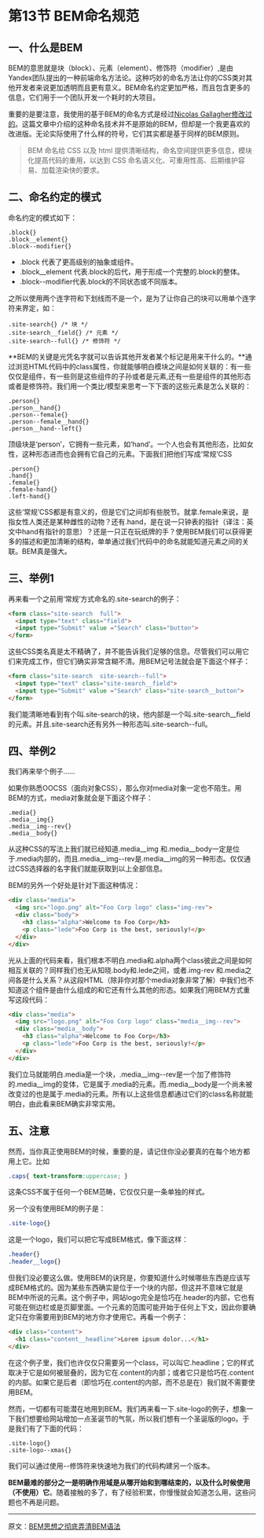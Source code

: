 # 第13节 BEM命名规范

## 一、什么是BEM

BEM的意思就是块（block）、元素（element）、修饰符（modifier）,是由Yandex团队提出的一种前端命名方法论。这种巧妙的命名方法让你的CSS类对其他开发者来说更加透明而且更有意义。BEM命名约定更加严格，而且包含更多的信息，它们用于一个团队开发一个耗时的大项目。

重要的是要注意，我使用的基于BEM的命名方式是经过[Nicolas Gallagher修改过的](http://nicolasgallagher.com/about-html-semantics-front-end-architecture)。这篇文章中介绍的这种命名技术并不是原始的BEM，但却是一个我更喜欢的改进版。无论实际使用了什么样的符号，它们其实都是基于同样的BEM原则。

> BEM 命名给 CSS 以及 html 提供清晰结构，命名空间提供更多信息，模块化提高代码的重用，以达到 CSS 命名语义化、可重用性高、后期维护容易、加载渲染快的要求。

## 二、命名约定的模式

命名约定的模式如下：

```
.block{}
.block__element{}
.block--modifier{}
```

* .block 代表了更高级别的抽象或组件。
* .block\_\_element 代表.block的后代，用于形成一个完整的.block的整体。
* .block--modifier代表.block的不同状态或不同版本。

之所以使用两个连字符和下划线而不是一个，是为了让你自己的块可以用单个连字符来界定，如：

```
.site-search{} /* 块 */
.site-search__field{} /* 元素 */
.site-search--full{} /* 修饰符 */
```

**BEM的关键是光凭名字就可以告诉其他开发者某个标记是用来干什么的。**通过浏览HTML代码中的class属性，你就能够明白模块之间是如何关联的：有一些仅仅是组件，有一些则是这些组件的子孙或者是元素,还有一些是组件的其他形态或者是修饰符。我们用一个类比/模型来思考一下下面的这些元素是怎么关联的：

```
.person{}
.person__hand{}
.person--female{}
.person--female__hand{}
.person__hand--left{}
```

顶级块是‘person’，它拥有一些元素，如‘hand’。一个人也会有其他形态，比如女性，这种形态进而也会拥有它自己的元素。下面我们把他们写成‘常规’CSS

```
.person{}
.hand{}
.female{}
.female-hand{}
.left-hand{}
```

这些‘常规’CSS都是有意义的，但是它们之间却有些脱节。就拿.female来说，是指女性人类还是某种雌性的动物？还有.hand，是在说一只钟表的指针（译注：英文中hand有指针的意思）？还是一只正在玩纸牌的手？使用BEM我们可以获得更多的描述和更加清晰的结构，单单通过我们代码中的命名就能知道元素之间的关联。BEM真是强大。

## 三、举例1

再来看一个之前用‘常规’方式命名的.site-search的例子：

```html
<form class="site-search  full">
  <input type="text" class="field">
  <input type="Submit" value ="Search" class="button">
</form>
```

这些CSS类名真是太不精确了，并不能告诉我们足够的信息。尽管我们可以用它们来完成工作，但它们确实非常含糊不清。用BEM记号法就会是下面这个样子：

```html
<form class="site-search  site-search--full">
  <input type="text" class="site-search__field">
  <input type="Submit" value ="Search" class="site-search__button">
</form>
```

我们能清晰地看到有个叫.site-search的块，他内部是一个叫.site-search\_\_field的元素。并且.site-search还有另外一种形态叫.site-search--full。

## 四、举例2

我们再来举个例子……

如果你熟悉OOCSS（面向对象CSS），那么你对media对象一定也不陌生。用BEM的方式，media对象就会是下面这个样子：

```
.media{}
.media__img{}
.media__img--rev{}
.media__body{}
```

从这种CSS的写法上我们就已经知道.media\_\_img 和.media\_\_body一定是位于.media内部的，而且.media\_\_img--rev是.media\_\_img的另一种形态。仅仅通过CSS选择器的名字我们就能获取到以上全部信息。

BEM的另外一个好处是针对下面这种情况：

```html
<div class="media">
  <img src="logo.png" alt="Foo Corp logo" class="img-rev">
  <div class="body">
    <h3 class="alpha">Welcome to Foo Corp</h3>
    <p class="lede">Foo Corp is the best, seriously!</p>
  </div>
</div>
```

光从上面的代码来看，我们根本不明白.media和.alpha两个class彼此之间是如何相互关联的？同样我们也无从知晓.body和.lede之间，或者.img-rev 和.media之间各是什么关系？从这段HTML（除非你对那个media对象非常了解）中我们也不知道这个组件是由什么组成的和它还有什么其他的形态。如果我们用BEM方式重写这段代码：

```html
<div class="media">
  <img src="logo.png" alt="Foo Corp logo" class="media__img--rev">
  <div class="media__body">
    <h3 class="alpha">Welcome to Foo Corp</h3>
    <p class="lede">Foo Corp is the best, seriously!</p>
  </div>
</div>
```

我们立马就能明白.media是一个块，.media\_\_img--rev是一个加了修饰符的.media\_\_img的变体，它是属于.media的元素。而.media\_\_body是一个尚未被改变过的也是属于.media的元素。所有以上这些信息都通过它们的class名称就能明白，由此看来BEM确实非常实用。

## 五、注意

然而，当你真正使用BEM的时候，重要的是，请记住你没必要真的在每个地方都用上它。比如

```css
.caps{ text-transform:uppercase; }
```

这条CSS不属于任何一个BEM范畴，它仅仅只是一条单独的样式。

另一个没有使用BEM的例子是：

```css
.site-logo{}
```

这是一个logo，我们可以把它写成BEM格式，像下面这样：

```css
.header{}
.header__logo{}
```

但我们没必要这么做。使用BEM的诀窍是，你要知道什么时候哪些东西是应该写成BEM格式的。因为某些东西确实是位于一个块的内部，但这并不意味它就是BEM中所说的元素。这个例子中，网站logo完全是恰巧在.header的内部，它也有可能在侧边栏或是页脚里面。一个元素的范围可能开始于任何上下文，因此你要确定只在你需要用到BEM的地方你才使用它。再看一个例子：

```html
<div class="content">
  <h1 class="content__headline">Lorem ipsum dolor...</h1>
</div>
```

在这个例子里，我们也许仅仅只需要另一个class，可以叫它.headline；它的样式取决于它是如何被层叠的，因为它在.content的内部；或者它只是恰巧在.content的内部。如果它是后者（即恰巧在.content的内部，而不总是在）我们就不需要使用BEM。

然而，一切都有可能潜在地用到BEM。我们再来看一下.site-logo的例子，想象一下我们想要给网站增加一点圣诞节的气氛，所以我们想有一个圣诞版的logo。于是我们有了下面的代码：

```
.site-logo{}
.site-logo--xmas{}
```

我们可以通过使用--修饰符来快速地为我们的代码构建另一个版本。

**BEM最难的部分之一是明确作用域是从哪开始和到哪结束的，以及什么时候使用（不使用）它**。随着接触的多了，有了经验积累，你慢慢就会知道怎么用，这些问题也不再是问题。

---

原文：[BEM思想之彻底弄清BEM语法](https://www.w3cplus.com/css/mindbemding-getting-your-head-round-bem-syntax.html)

